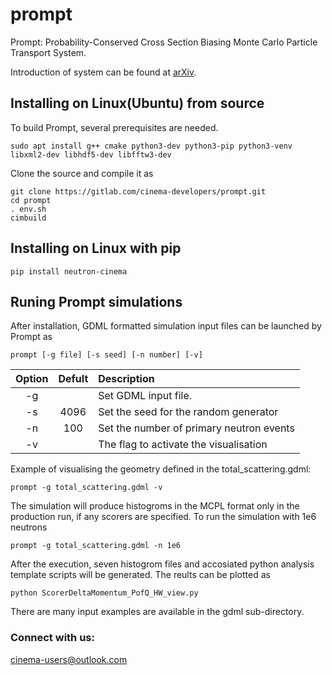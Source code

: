 # prompt

Prompt: Probability-Conserved Cross Section Biasing Monte Carlo Particle Transport System. 

Introduction of system can be found at [arXiv](https://arxiv.org/abs/2304.06226).

## Installing on Linux(Ubuntu) from source

To build Prompt, several prerequisites are needed.
```
sudo apt install g++ cmake python3-dev python3-pip python3-venv libxml2-dev libhdf5-dev libfftw3-dev
```

Clone the source and compile it as

```
git clone https://gitlab.com/cinema-developers/prompt.git
cd prompt
. env.sh
cimbuild
```

## Installing on Linux with pip

```
pip install neutron-cinema
```


## Runing Prompt simulations

After installation, GDML formatted simulation input files can be launched by Prompt as   


```
prompt [-g file] [-s seed] [-n number] [-v]
```

| Option |  Defult  | Description |
|:-----:|:--------:|:------|
| -g   |  | Set GDML input file.  | 
| -s   |  4096  |   Set the seed for the random generator |
| -n   | 100 |    Set the number of primary neutron events |
| -v   |  | The flag to activate the visualisation |

Example of visualising the geometry defined in the total_scattering.gdml:
```
prompt -g total_scattering.gdml -v
```

The simulation will produce histogroms in the MCPL format only in the production run, if any scorers are specified. To run the simulation with 1e6 neutrons
```
prompt -g total_scattering.gdml -n 1e6
```

After the execution, seven histogrom files and accosiated python analysis template scripts will be generated. The reults can be plotted as 
```
python ScorerDeltaMomentum_PofQ_HW_view.py
```

There are many input examples are available in the gdml sub-directory. 


<h3 align="left">Connect with us:</h3>
<p align="left"><a href="mailto:cinema-users@outlook.com">cinema-users@outlook.com</a>
</p>
